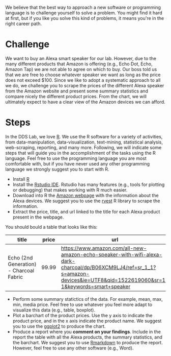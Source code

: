 We believe that the best way to approach a new software or programming language is to challenge yourself to solve a problem. You might find it hard at first, but if you like you solve this kind of problems, it means you're in the right career path.

# Challenge
We want to buy an Alexa smart speaker for our lab. However, due to the many different products that Amazon is offering (e.g., Echo Dot, Echo, Amazon Tap) we are not able to agree on which to buy. Our boss told us that we are free to choose whatever speaker we want as long as the price does not exceed $100.
Since we like to adopt a systematic approach to all we do, we challenge you to scrape the prices of the different Alexa speaker from the Amazon website and present some summary statistics and compare nicely the different product prices. From the chart, we will ultimately expect to have a clear view of the Amazon devices we can afford.

# Steps
In the DDS Lab, we love [R](https://www.r-project.org/about.html). We use the R software for a variety of activities, from data-manipulation, data-visualization, text-mining, statistical analysis, web-scraping, reporting, and many more. Following, we will indicate some steps that will guide you in the accomplishment of the tasks using the R language. Feel free to use the programming language you are most comfortable with, but if you have never used any other programming language we strongly suggest you to start with R.

- Install [R](https://www.r-project.org)
- Install the [Rstudio IDE](https://www.rstudio.com). Rstudio has many features (e.g., tools for plotting or debugging) that makes working with R much easier. 
- Download into R the [Amazon webpage](
https://www.amazon.com/s/ref=sr_nr_n_1?fst=as%3Aoff&rh=n%3A9818047011%2Ck%3Asmart+speaker&keywords=smart+speaker&ie=UTF8&qid=1522605843&rnid=2941120011) with the information about the Alexa devices. We suggest you to use the [rvest](https://github.com/hadley/rvest) R library to scrape the information.
- Extract the price, title, and url linked to the title for each Alexa product present in the webpage.

You should bould a table that looks like this:  

| title                                   | price | url                                                                                                                                                                             |
|-----------------------------------------|-------|---------------------------------------------------------------------------------------------------------------------------------------------------------------------------------|
| Echo (2nd Generation) - Charcoal Fabric | 99.99 | https://www.amazon.com/all-new-amazon-echo-speaker-with-wifi-alexa-dark-charcoal/dp/B06XCM9LJ4/ref=sr_1_1?s=amazon-devices&ie=UTF8&qid=1522619060&sr=1-1&keywords=smart+speaker |

- Perform some summary statictics of the data. For example, mean, max, min, media price. Feel free to use whatever you feel more adapt to visualize this data (e.g., table, boxplot).
- Plot a barchart of the product prices. Use the y axis to indicate the product price, and in the x axis indicate the product name. We suggest you to use the [ggplot2](https://github.com/tidyverse/ggplot2) to produce the chart.
- Produce a report where you **comment on your findings**. Include in the report the table with all the Alexa products, the summary statistics, and the barchart. We suggest you to use [Rmarkdown](https://rmarkdown.rstudio.com) to produce the report. However, feel free to use any other software (e.g., Word). 

